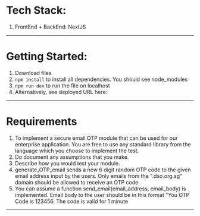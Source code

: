 # Tech Stack:

1. FrontEnd + BackEnd: NextJS

---

# Getting Started:

1. Download files
2. `npm install` to install all dependencies. You should see node_modules
3. `npm run dev` to run the file on localhost
4. Alternatively, see deployed URL here:

---

# Requirements

1. To implement a secure email OTP module that can be used for our enterprise application. You are free to use any standard library from the language which you choose to implement the test.
2. Do document any assumptions that you make.
3. Describe how you would test your module.
4. generate_OTP_email sends a new 6 digit random OTP code to the given email address input by the users. Only emails from the ".dso.org.sg" domain should be allowed to receive an OTP code.
5. You can assume a function send_email(email_address, email_body) is implemented.
   Email body to the user should be in this format "You OTP Code is 123456. The code is valid for 1 minute

---

